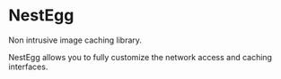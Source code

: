 # NestEgg
Non intrusive image caching library.

NestEgg allows you to fully customize the network access and caching interfaces.
